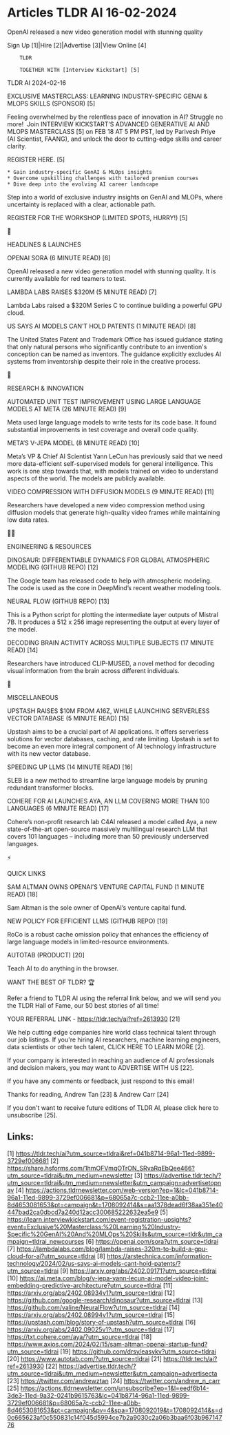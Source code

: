# Articles TLDR AI 16-02-2024

OpenAI released a new video generation model with stunning quality 

Sign Up [1]|Hire [2]|Advertise [3]|View Online [4] 

		TLDR

		TOGETHER WITH [Interview Kickstart] [5]

TLDR AI 2024-02-16

 EXCLUSIVE MASTERCLASS: LEARNING INDUSTRY-SPECIFIC GENAI & MLOPS
SKILLS (SPONSOR) [5] 

 Feeling overwhelmed by the relentless pace of innovation in AI?
Struggle no more! 
Join INTERVIEW KICKSTART’S ADVANCED GENERATIVE AI AND MLOPS
MASTERCLASS [5] on FEB 18 AT 5 PM PST, led by Parivesh Priye (AI
Scientist, FAANG), and unlock the door to cutting-edge skills and
career clarity. 

REGISTER HERE. [5]

	* Gain industry-specific GenAI & MLOps insights
	* Overcome upskilling challenges with tailored premium courses
	* Dive deep into the evolving AI career landscape

Step into a world of exclusive industry insights on GenAI and MLOPs,
where uncertainty is replaced with a clear, actionable path. 

REGISTER FOR THE WORKSHOP (LIMITED SPOTS, HURRY!) [5]

🚀

HEADLINES & LAUNCHES

 OPENAI SORA (6 MINUTE READ) [6] 

 OpenAI released a new video generation model with stunning quality.
It is currently available for red teamers to test. 

 LAMBDA LABS RAISES $320M (5 MINUTE READ) [7] 

 Lambda Labs raised a $320M Series C to continue building a powerful
GPU cloud. 

 US SAYS AI MODELS CAN’T HOLD PATENTS (1 MINUTE READ) [8] 

 The United States Patent and Trademark Office has issued guidance
stating that only natural persons who significantly contribute to an
invention's conception can be named as inventors. The guidance
explicitly excludes AI systems from inventorship despite their role in
the creative process. 

🧠 

RESEARCH & INNOVATION

 AUTOMATED UNIT TEST IMPROVEMENT USING LARGE LANGUAGE MODELS AT META
(26 MINUTE READ) [9] 

 Meta used large language models to write tests for its code base. It
found substantial improvements in test coverage and overall code
quality. 

 META’S V-JEPA MODEL (8 MINUTE READ) [10] 

 Meta’s VP & Chief AI Scientist Yann LeCun has previously said that
we need more data-efficient self-supervised models for general
intelligence. This work is one step towards that, with models trained
on video to understand aspects of the world. The models are publicly
available. 

 VIDEO COMPRESSION WITH DIFFUSION MODELS (9 MINUTE READ) [11] 

 Researchers have developed a new video compression method using
diffusion models that generate high-quality video frames while
maintaining low data rates. 

🧑‍💻 

ENGINEERING & RESOURCES

 DINOSAUR: DIFFERENTIABLE DYNAMICS FOR GLOBAL ATMOSPHERIC MODELING
(GITHUB REPO) [12] 

 The Google team has released code to help with atmospheric modeling.
The code is used as the core in DeepMind’s recent weather modeling
tools. 

 NEURAL FLOW (GITHUB REPO) [13] 

 This is a Python script for plotting the intermediate layer outputs
of Mistral 7B. It produces a 512 x 256 image representing the output
at every layer of the model. 

 DECODING BRAIN ACTIVITY ACROSS MULTIPLE SUBJECTS (17 MINUTE READ)
[14] 

 Researchers have introduced CLIP-MUSED, a novel method for decoding
visual information from the brain across different individuals. 

🎁

MISCELLANEOUS

 UPSTASH RAISES $10M FROM A16Z, WHILE LAUNCHING SERVERLESS VECTOR
DATABASE (5 MINUTE READ) [15] 

 Upstash aims to be a crucial part of AI applications. It offers
serverless solutions for vector databases, caching, and rate limiting.
Upstash is set to become an even more integral component of AI
technology infrastructure with its new vector database. 

 SPEEDING UP LLMS (14 MINUTE READ) [16] 

 SLEB is a new method to streamline large language models by pruning
redundant transformer blocks. 

 COHERE FOR AI LAUNCHES AYA, AN LLM COVERING MORE THAN 100 LANGUAGES
(6 MINUTE READ) [17] 

 Cohere’s non-profit research lab C4AI released a model called Aya,
a new state-of-the-art open-source massively multilingual research LLM
that covers 101 languages – including more than 50 previously
underserved languages. 

⚡

QUICK LINKS

 SAM ALTMAN OWNS OPENAI’S VENTURE CAPITAL FUND (1 MINUTE READ) [18] 

 Sam Altman is the sole owner of OpenAI’s venture capital fund. 

 NEW POLICY FOR EFFICIENT LLMS (GITHUB REPO) [19] 

 RoCo is a robust cache omission policy that enhances the efficiency
of large language models in limited-resource environments. 

 AUTOTAB (PRODUCT) [20] 

 Teach AI to do anything in the browser. 

WANT THE BEST OF TLDR? 🏆

Refer a friend to TLDR AI using the referral link below, and we will
send you the TLDR Hall of Fame, our 50 best stories of all time!

YOUR REFERRAL LINK - https://tldr.tech/ai?ref=2613930 [21]

 We help cutting edge companies hire world class technical talent
through our job listings. If you're hiring AI researchers, machine
learning engineers, data scientists or other tech talent, CLICK HERE
TO LEARN MORE [2]. 

If your company is interested in reaching an audience of AI
professionals and decision makers, you may want to ADVERTISE WITH US
[22].

If you have any comments or feedback, just respond to this email! 

Thanks for reading, 
Andrew Tan [23] & Andrew Carr [24] 

If you don't want to receive future editions of TLDR AI, please click
here to unsubscribe [25]. 



Links:
------
[1] https://tldr.tech/ai?utm_source=tldrai&ref=041b8714-96a1-11ed-9899-3729ef006681
[2] https://share.hsforms.com/1hmOFVmqOTrON_SRvaRqEbQee466?utm_source=tldrai&utm_medium=newsletter
[3] https://advertise.tldr.tech/?utm_source=tldrai&utm_medium=newsletter&utm_campaign=advertisetopnav
[4] https://actions.tldrnewsletter.com/web-version?ep=1&lc=041b8714-96a1-11ed-9899-3729ef006681&p=68065a7c-ccb2-11ee-a0bb-8d4653081653&pt=campaign&t=1708092414&s=aa1378dead6f38aa351e40447bad2ca0dbcd7a240d12acc300685222632ea5e9
[5] https://learn.interviewkickstart.com/event-registration-upsights?event=Exclusive%20Masterclass:%20Learning%20Industry-Specific%20GenAI%20And%20MLOps%20Skills&utm_source=tldr&utm_campaign=tldrai_newcourses
[6] https://openai.com/sora?utm_source=tldrai
[7] https://lambdalabs.com/blog/lambda-raises-320m-to-build-a-gpu-cloud-for-ai?utm_source=tldrai
[8] https://arstechnica.com/information-technology/2024/02/us-says-ai-models-cant-hold-patents/?utm_source=tldrai
[9] https://arxiv.org/abs/2402.09171?utm_source=tldrai
[10] https://ai.meta.com/blog/v-jepa-yann-lecun-ai-model-video-joint-embedding-predictive-architecture?utm_source=tldrai
[11] https://arxiv.org/abs/2402.08934v1?utm_source=tldrai
[12] https://github.com/google-research/dinosaur?utm_source=tldrai
[13] https://github.com/valine/NeuralFlow?utm_source=tldrai
[14] https://arxiv.org/abs/2402.08994v1?utm_source=tldrai
[15] https://upstash.com/blog/story-of-upstash?utm_source=tldrai
[16] https://arxiv.org/abs/2402.09025v1?utm_source=tldrai
[17] https://txt.cohere.com/aya/?utm_source=tldrai
[18] https://www.axios.com/2024/02/15/sam-altman-openai-startup-fund?utm_source=tldrai
[19] https://github.com/drsy/easykv?utm_source=tldrai
[20] https://www.autotab.com/?utm_source=tldrai
[21] https://tldr.tech/ai?ref=2613930
[22] https://advertise.tldr.tech/?utm_source=tldrai&utm_medium=newsletter&utm_campaign=advertisecta
[23] https://twitter.com/andrewztan
[24] https://twitter.com/andrew_n_carr
[25] https://actions.tldrnewsletter.com/unsubscribe?ep=1&l=eedf6b14-3de3-11ed-9a32-0241b9615763&lc=041b8714-96a1-11ed-9899-3729ef006681&p=68065a7c-ccb2-11ee-a0bb-8d4653081653&pt=campaign&pv=4&spa=1708092019&t=1708092414&s=d0c665623af0c550831c14f045d5994ce7b2a9030c2a06b3baa6f03b96714776